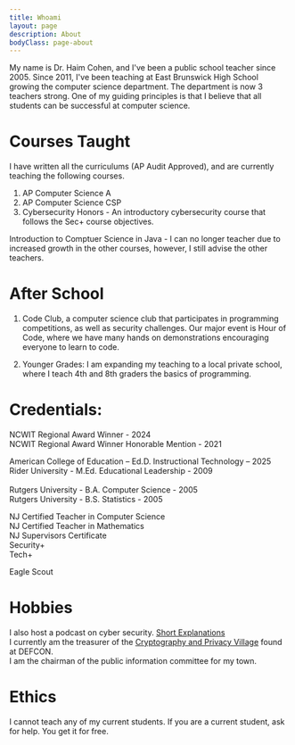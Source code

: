 ```yaml
---
title: Whoami
layout: page
description: About
bodyClass: page-about
---
```


My name is Dr. Haim Cohen, and I've been a public school teacher since 2005. Since 2011, I've been teaching at East Brunswick High School growing the computer science department. The department is now 3 teachers strong. One of my guiding principles is that I believe that all students can be successful at computer science. 

# Courses Taught

I have written all the curriculums (AP Audit Approved), and are currently teaching the following courses.

1. AP Computer Science A
2. AP Computer Science CSP
3. Cybersecurity Honors - An introductory cybersecurity course that follows the Sec+ course objectives.

 Introduction to Comptuer Science in Java - I can no longer teacher due to increased growth in the other courses, however, I still advise the other teachers.



# After School

1. Code Club, a computer science club that participates in programming competitions, as well as security challenges. Our major event is Hour of Code, where we have many hands on demonstrations encouraging everyone to learn to code.

2. Younger Grades: I am expanding my teaching to a local private school, where I teach 4th and 8th graders the basics of programming.

# Credentials:

NCWIT Regional Award Winner  - 2024 <br>
NCWIT Regional Award Winner Honorable Mention - 2021

American College of Education – Ed.D. Instructional Technology – 2025 <br>
Rider University - M.Ed. Educational Leadership - 2009 <br>  
Rutgers University - B.A. Computer Science - 2005 <br>
Rutgers University - B.S. Statistics - 2005  <br>


NJ Certified Teacher in Computer Science<br>
NJ Certified Teacher in Mathematics<br>
NJ Supervisors Certificate<br>
Security+ <br>
Tech+ <br>

Eagle Scout

# Hobbies
I also host a podcast on cyber security. [Short Explanations](https://shortexplanations.com)<br>
I currently am the treasurer of the [Cryptography and Privacy Village](https://cryptovillage.org) found at DEFCON.<br>
I am the chairman of the public information committee for my town.

# Ethics
I cannot teach any of my current students. If you are a current student, ask for help. You get it for free.

